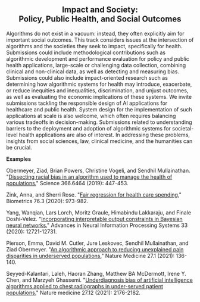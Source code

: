 ## <center> Impact and Society:<br /> Policy, Public Health, and Social Outcomes </center>



<!-- ### Description -->
Algorithms do not exist in a vacuum: instead, they often explicitly aim for important social outcomes. This track considers issues at the intersection of algorithms and the societies they seek to impact, specifically for health. Submissions could include methodological contributions such as algorithmic development and performance evaluation for policy and public health applications, large-scale or challenging data collection, combining clinical and non-clinical data, as well as detecting and measuring bias. Submissions could also include impact-oriented research such as determining how algorithmic systems for health may introduce, exacerbate, or reduce inequities and inequalities, discrimination, and unjust outcomes, as well as evaluating the economic implications of these systems. We invite submissions tackling the responsible design of AI applications for healthcare and public health. System design for the implementation of such applications at scale is also welcome, which often requires balancing various tradeoffs in decision-making. Submissions related to understanding barriers to the deployment and adoption of algorithmic systems for societal-level health applications are also of interest. In addressing these problems, insights from social sciences, law, clinical medicine, and the humanities can be crucial.



**Examples**
<!-- Bolukbasi, Tolga, et al. "Quantifying and reducing stereotypes in word embeddings." arXiv preprint arXiv:1606.06121 (2016). -->

Obermeyer, Ziad, Brian Powers, Christine Vogeli, and Sendhil Mullainathan. "<a href="https://www.science.org/doi/pdf/10.1126/science.aax2342?casa_token=ktlwGAIuojUAAAAA:Fpc6CxiJJ5ju1lPAKXcVN3b6K__8YNLo3B6SAg53ukz3a1IeumxD_SMEOxgGLhcRflqg46DO1KZsEg" target="_blank" rel="noopener">Dissecting racial bias in an algorithm used to manage the health of populations.</a>" Science 366.6464 (2019): 447-453.

<!-- Kleinberg, Jon, and Sendhil Mullainathan. "Simplicity creates inequity: implications for fairness, stereotypes, and interpretability." Proceedings of the 2019 ACM Conference on Economics and Computation. 2019. -->

Zink, Anna, and Sherri Rose. "<a href="https://onlinelibrary.wiley.com/doi/pdf/10.1111/biom.13206" target="_blank" rel="noopener">Fair regression for health care spending.</a>" Biometrics 76.3 (2020): 973-982.

Yang, Wanqian, Lars Lorch, Moritz Graule, Himabindu Lakkaraju, and Finale Doshi-Velez. "<a href="https://proceedings.neurips.cc/paper/2020/file/95c7dfc5538e1ce71301cf92a9a96bd0-Paper.pdf" target="_blank" rel="noopener">Incorporating interpretable output constraints in Bayesian neural networks.<a>" Advances in Neural Information Processing Systems 33 (2020): 12721-12731.

<!-- Bhatt, Umang, et al. "Explainable machine learning in deployment." Proceedings of the 2020 conference on fairness, accountability, and transparency. 2020. -->

Pierson, Emma, David M. Cutler, Jure Leskovec, Sendhil Mullainathan, and Ziad Obermeyer. "<a href="https://idp.nature.com/authorize/casa?redirect_uri=https://www.nature.com/articles/s41591-020-01192-7&casa_token=PN3YtykvC64AAAAA:Ky5Xhvl3n-AdGTr_O47GKeob9UrgH1miWOsHqumi7C7vvQx89hx22QpBePSGhVdGH0GTKejQ3drIcBen" target="_blank" rel="noopener">An algorithmic approach to reducing unexplained pain disparities in underserved populations.<a>" Nature Medicine 27.1 (2021): 136-140.

Seyyed-Kalantari, Laleh, Haoran Zhang, Matthew BA McDermott, Irene Y. Chen, and Marzyeh Ghassemi. "<a href="https://www.nature.com/articles/s41591-021-01595-0" target="_blank" rel="noopener">Underdiagnosis bias of artificial intelligence algorithms applied to chest radiographs in under-served patient populations.<a>" Nature medicine 27.12 (2021): 2176-2182.

<!-- Panch, Trishan, Heather Mattie, and Leo Anthony Celi. "The “inconvenient truth” about AI in healthcare." NPJ digital medicine 2.1 (2019): 1-3. -->
